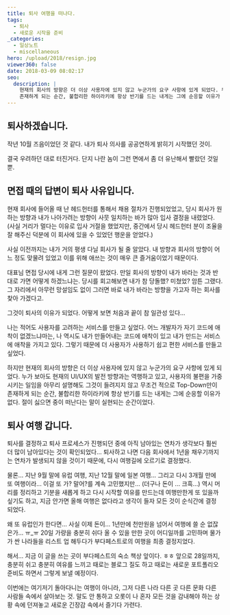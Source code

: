 ```yaml
---
title: 퇴사 여행을 떠나다.
tags:
  - 퇴사
  - 새로운 시작을 준비
_categories:
  - 일상노트
  - miscellaneous
hero: /upload/2018/resign.jpg
viewer360: false
date: 2018-03-09 08:02:17
seo:
  description: |
    현재의 회사의 방향은 더 이상 사용자에 있지 않고 누군가의 요구 사항에 있게 되었다. 무조건 적으로 Top-Down만이
    존재하게 되는 순간, 불합리한 하이라키에 항상 반기를 드는 내게는 그에 순응할 이유가 없다.
---
```



## 퇴사하겠습니다.

작년 10월 즈음이었던 것 같다. 내가 퇴사 의사를 공공연하게 밝히기 시작했던 것이.

결국 우려하던 대로 터진거다. 단지 나란 놈이 그런 면에서 좀 더 유난해서 빨랐던 것일 뿐.

## 면접 때의 답변이 퇴사 사유입니다.

현재 회사에 들어올 때 난 헤드헌터를 통해서 채용 절차가 진행되었었고, 당시 회사가 원하는 방향과 내가 나아가려는 방향이 사뭇
일치하는 바가 많아 입사 결정을 내렸었다. (사실 거리가 멀다는 이유로 입사 거절을 했었지만, 중간에서 당시 헤드헌터 분이 조율을
잘 해주신 덕분에 이 회사에 있을 수 있었던 행운을 얻었다.)

사실 이전까지는 내가 거의 평생 다닐 회사가 될 줄 알았다. 내 방향과 회사의 방향이 어느 정도 맞물려 있었고 이를 위해 애쓰는 것이
매우 큰 즐거움이었기 때문이다.

대표님 면접 당시에 내게 그런 질문이 왔었다. 만일 회사의 방향이 내가 바라는 것과 반대로 가면 어떻게 하겠느냐는.
당시를 회고해보면 내가 참 당돌했? 미쳤었? 암튼 그랬다. 그 자리에서 아무런 망설임도 없이 그러면 바로 내가 바라는 방향을 가고자
하는 회사를 찾아 가겠다고.

그것이 퇴사의 이유가 되었다. 어떻게 보면 처음과 끝이 참 일관성 있다...

나는 적어도 사용자를 고려하는 서비스를 만들고 싶었다. 어느 개발자가 자기 코드에 애착이 없겠느냐마는, 나 역시도 내가 만들어내는
코드에 애착이 있고 내가 만드는 서비스에 애착을 가지고 있다. 그렇기 때문에 더 사용자가 사용하기 쉽고 편한 서비스를 만들고 싶었다.

하지만 현재의 회사의 방향은 더 이상 사용자에 있지 않고 누군가의 요구 사항에 있게 되었다.
누가 보아도 현재의 UI/UX의 발전 방향과는 역행하고 있고, 사용자의 불편을 가중시키는 일임을 아무리 설명해도 그것이 들려지지 않고
무조건 적으로 Top-Down만이 존재하게 되는 순간, 불합리한 하이라키에 항상 반기를 드는 내게는 그에 순응할 이유가 없다.
절이 싫으면 중이 떠난다는 말이 실현되는 순간이었다.

## 퇴사 여행 갑니다.

퇴사를 결정하고 퇴사 프로세스가 진행되던 중에 아직 남아있는 연차가 생각보다 훨씬 더 많이 남아있다는 것이 확인되었다...
퇴사하고 나면 다음 회사에서 1년을 채우기까지는 연차가 발생되지 않을 것이기 때문에, 다시 여행길에 오르기로 결정했다.

물론... 지난 9월 말에 유럽 여행, 지난 12월 말에 일본 여행... 그리고 다시 3개월 만에 또 여행이라... 이걸 또 가? 말어?를
계속 고민했지만... (더구나 돈이 ... 크흑...) 역시 머리를 정리하고 기분을 새롭게 하고 다시 시작할 여유를 만드는데 여행만한게
또 있을까싶기도 하고, 지금 안가면 올해 여행은 없다라고 생각이 들자 모든 것이 순식간에 결정 되었다.

왜 또 유럽인가 한다면... 사실 이제 돈이... 1년만에 천만원을 넘어서 여행에 쓸 순 없잖은가... ㅠ_ㅠ
20일 가량을 충분히 쉬다 올 수 있을 만한 곳이 어디일까를 고민하며 물가가 싼 나라들을 리스트 업 해두다가 부다페스트로의 여행을
최종 결정지었다.

해서... 지금 이 글을 쓰는 곳이 부다페스트의 숙소 책상 앞이다. ㅎㅎ
앞으로 28일까지, 충분히 쉬고 충분히 여유를 느끼고 때로는 블로그 질도 하고 때로는 새로운 포트폴리오 준비도 하면서 그렇게 보낼
예정이다.

이번에는 여기저기 돌아다니는 여행이 아니라, 그저 다른 나라 다른 곳 다른 문화 다른 사람들 속에서 살아보는 것.
말도 안 통하고 오롯이 나 혼자 모든 것을 감내해야 하는 상황 속에 던져놓고 새로운 긴장감 속에서 즐기다 가련다.